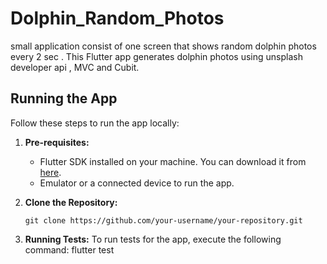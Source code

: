 # Dolphin_Random_Photos
small application consist of one screen that shows random dolphin photos every 2 sec .
This Flutter app generates dolphin photos using unsplash developer api , MVC and Cubit.

## Running the App

Follow these steps to run the app locally:

1. **Pre-requisites:**
   - Flutter SDK installed on your machine. You can download it from [here](https://flutter.dev/docs/get-started/install).
   - Emulator or a connected device to run the app.

2. **Clone the Repository:**
   ``` in command line write:
   git clone https://github.com/your-username/your-repository.git

2. **Running Tests:**
To run tests for the app, execute the following command:
flutter test


